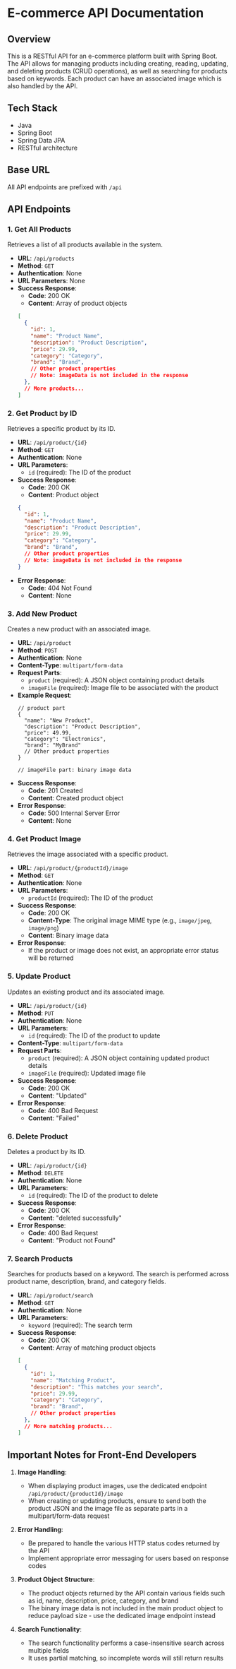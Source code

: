 # E-commerce API Documentation

## Overview

This is a RESTful API for an e-commerce platform built with Spring Boot. The API allows for managing products including creating, reading, updating, and deleting products (CRUD operations), as well as searching for products based on keywords. Each product can have an associated image which is also handled by the API.

## Tech Stack

- Java
- Spring Boot
- Spring Data JPA
- RESTful architecture

## Base URL

All API endpoints are prefixed with `/api`

## API Endpoints

### 1. Get All Products

Retrieves a list of all products available in the system.

- **URL**: `/api/products`
- **Method**: `GET`
- **Authentication**: None
- **URL Parameters**: None
- **Success Response**:
  - **Code**: 200 OK
  - **Content**: Array of product objects
  ```json
  [
    {
      "id": 1,
      "name": "Product Name",
      "description": "Product Description",
      "price": 29.99,
      "category": "Category",
      "brand": "Brand",
      // Other product properties
      // Note: imageData is not included in the response
    },
    // More products...
  ]
  ```

### 2. Get Product by ID

Retrieves a specific product by its ID.

- **URL**: `/api/product/{id}`
- **Method**: `GET`
- **Authentication**: None
- **URL Parameters**: 
  - `id` (required): The ID of the product
- **Success Response**:
  - **Code**: 200 OK
  - **Content**: Product object
  ```json
  {
    "id": 1,
    "name": "Product Name",
    "description": "Product Description",
    "price": 29.99,
    "category": "Category",
    "brand": "Brand",
    // Other product properties
    // Note: imageData is not included in the response
  }
  ```
- **Error Response**:
  - **Code**: 404 Not Found
  - **Content**: None

### 3. Add New Product

Creates a new product with an associated image.

- **URL**: `/api/product`
- **Method**: `POST`
- **Authentication**: None
- **Content-Type**: `multipart/form-data`
- **Request Parts**: 
  - `product` (required): A JSON object containing product details
  - `imageFile` (required): Image file to be associated with the product
- **Example Request**:
  ```
  // product part
  {
    "name": "New Product",
    "description": "Product Description",
    "price": 49.99,
    "category": "Electronics",
    "brand": "MyBrand"
    // Other product properties
  }
  
  // imageFile part: binary image data
  ```
- **Success Response**:
  - **Code**: 201 Created
  - **Content**: Created product object
- **Error Response**:
  - **Code**: 500 Internal Server Error
  - **Content**: None

### 4. Get Product Image

Retrieves the image associated with a specific product.

- **URL**: `/api/product/{productId}/image`
- **Method**: `GET`
- **Authentication**: None
- **URL Parameters**: 
  - `productId` (required): The ID of the product
- **Success Response**:
  - **Code**: 200 OK
  - **Content-Type**: The original image MIME type (e.g., `image/jpeg`, `image/png`)
  - **Content**: Binary image data
- **Error Response**: 
  - If the product or image does not exist, an appropriate error status will be returned

### 5. Update Product

Updates an existing product and its associated image.

- **URL**: `/api/product/{id}`
- **Method**: `PUT`
- **Authentication**: None
- **URL Parameters**: 
  - `id` (required): The ID of the product to update
- **Content-Type**: `multipart/form-data`
- **Request Parts**: 
  - `product` (required): A JSON object containing updated product details
  - `imageFile` (required): Updated image file
- **Success Response**:
  - **Code**: 200 OK
  - **Content**: "Updated"
- **Error Response**:
  - **Code**: 400 Bad Request
  - **Content**: "Failed"

### 6. Delete Product

Deletes a product by its ID.

- **URL**: `/api/product/{id}`
- **Method**: `DELETE`
- **Authentication**: None
- **URL Parameters**: 
  - `id` (required): The ID of the product to delete
- **Success Response**:
  - **Code**: 200 OK
  - **Content**: "deleted successfully"
- **Error Response**:
  - **Code**: 400 Bad Request
  - **Content**: "Product not Found"

### 7. Search Products

Searches for products based on a keyword. The search is performed across product name, description, brand, and category fields.

- **URL**: `/api/product/search`
- **Method**: `GET`
- **Authentication**: None
- **URL Parameters**: 
  - `keyword` (required): The search term
- **Success Response**:
  - **Code**: 200 OK
  - **Content**: Array of matching product objects
  ```json
  [
    {
      "id": 1,
      "name": "Matching Product",
      "description": "This matches your search",
      "price": 29.99,
      "category": "Category",
      "brand": "Brand",
      // Other product properties
    },
    // More matching products...
  ]
  ```

## Important Notes for Front-End Developers

1. **Image Handling**:
   - When displaying product images, use the dedicated endpoint `/api/product/{productId}/image`
   - When creating or updating products, ensure to send both the product JSON and the image file as separate parts in a multipart/form-data request

2. **Error Handling**:
   - Be prepared to handle the various HTTP status codes returned by the API
   - Implement appropriate error messaging for users based on response codes

3. **Product Object Structure**:
   - The product objects returned by the API contain various fields such as id, name, description, price, category, and brand
   - The binary image data is not included in the main product object to reduce payload size - use the dedicated image endpoint instead

4. **Search Functionality**:
   - The search functionality performs a case-insensitive search across multiple fields
   - It uses partial matching, so incomplete words will still return results


